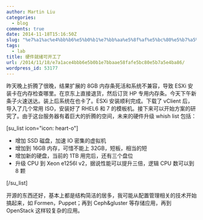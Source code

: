 ```yaml
---
author: Martin Liu
categories:
  - blog
comments: true
date: 2014-11-18T15:16:50Z
slug: "%e7%a1%ac%e4%bb%b6%e5%b0%b1%e7%bb%aa%e5%8f%af%e5%bc%80%e5%b7%a5%e4%ba%86"
tags:
  - lab
title: 硬件就绪可开工了
url: /2014/11/18/e7a1ace4bbb6e5b0b1e7bbaae58fafe5bc80e5b7a5e4ba86/
wordpress_id: 53177
---
```


昨天晚上折腾了很晚，结果扩展的 8GB 内存条死活和系统不兼容，导致 ESXi 安装卡在内存检查哪里。在京东上直接退货，然后订货 HP 专用内存条。今天下午新条子火速送达。装上后系统在也卡了。ESXi 安装顺利完成。下载了 vClient 后，导入了几个常用 ISO，安装好了 RHEL6 和 7 的模板机。接下来可以开始方案的研究了。由于这台服务器有着巨大的折腾的空间，未来的硬件升级 whish list 包括：

[su_list icon="icon: heart-o"]

- 增加 SSD 磁盘，加速 IO 密集的虚拟机
- 增加到 16GB 内存，可惜不能上 32GB，短板，相当的短
- 增加新的硬盘，当前的 1TB 用完后，还有三个盘位
- 升级 CPU 到 Xeon e1256l v2，据说性能可以提升三倍，逻辑 CPU 数可以到 8 颗

[/su_list]

开源的东西还好，基本上都是结构简洁的居多，我可能从配置管理相关的技术开始搞起来，如 Formen，Puppet；再到 Ceph&gluster 等存储应用，再到 OpenStack 这样较复杂的应用。
